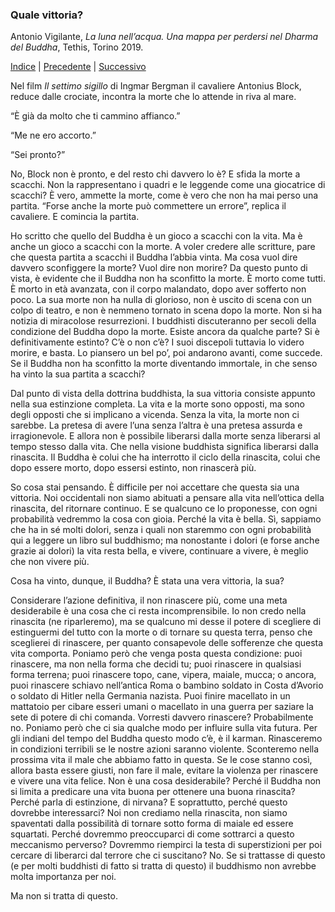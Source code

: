 <link rel="stylesheet" href="../assets/style.css">

### Quale vittoria?

Antonio Vigilante, _La luna nell’acqua. Una mappa per perdersi nel Dharma del Buddha_, Tethis, Torino 2019.

[Indice](index.md) | [Precedente](lo-scassinatore.md) | [Successivo](il-Maestro-e-Margherita.md)


Nel film _Il settimo sigillo_ di Ingmar Bergman il cavaliere Antonius Block, reduce dalle crociate, incontra la morte che lo attende in riva al mare.

“È già da molto che ti cammino affianco.”

“Me ne ero accorto.”

“Sei pronto?”

No, Block non è pronto, e del resto chi davvero lo è? E sfida la morte a scacchi. Non la rappresentano i quadri e le leggende come una giocatrice di scacchi? È vero, ammette la morte, come è vero che non ha mai perso una partita. “Forse anche la morte può commettere un errore”, replica il cavaliere. E comincia la partita.

Ho scritto che quello del Buddha è un gioco a scacchi con la vita. Ma è anche un gioco a scacchi con la morte. A voler credere alle scritture, pare che questa partita a scacchi il Buddha l’abbia vinta. Ma cosa vuol dire davvero sconfiggere la morte? Vuol dire non morire? Da questo punto di vista, è evidente che il Buddha non ha sconfitto la morte. È morto come tutti. È morto in età avanzata, con il corpo malandato, dopo aver sofferto non poco. La sua morte non ha nulla di glorioso, non è uscito di scena con un colpo di teatro, e non è nemmeno tornato in scena dopo la morte. Non si ha notizia di miracolose resurrezioni. I buddhisti discuteranno per secoli della condizione del Buddha dopo la morte. Esiste ancora da qualche parte? Si è definitivamente estinto? C’è o non c’è? I suoi discepoli tuttavia lo videro morire, e basta. Lo piansero un bel po’, poi andarono avanti, come succede. Se il Buddha non ha sconfitto la morte diventando immortale, in che senso ha vinto la sua partita a scacchi?

Dal punto di vista della dottrina buddhista, la sua vittoria consiste appunto nella sua estinzione completa. La vita e la morte sono opposti, ma sono degli opposti che si implicano a vicenda. Senza la vita, la morte non ci sarebbe. La pretesa di avere l’una senza l’altra è una pretesa assurda e irragionevole. E allora non è possibile liberarsi dalla morte senza liberarsi al tempo stesso dalla vita. Che nella visione buddhista significa liberarsi dalla rinascita. Il Buddha è colui che ha interrotto il ciclo della rinascita, colui che dopo essere morto, dopo essersi estinto, non rinascerà più.

So cosa stai pensando. È difficile per noi accettare che questa sia una vittoria. Noi occidentali non siamo abituati a pensare alla vita nell’ottica della rinascita, del ritornare continuo. E se qualcuno ce lo proponesse, con ogni probabilità vedremmo la cosa con gioia. Perché la vita è bella. Sì, sappiamo che ha in sé molti dolori, senza i quali non staremmo con ogni probabilità qui a leggere un libro sul buddhismo; ma nonostante i dolori (e forse anche grazie ai dolori) la vita resta bella, e vivere, continuare a vivere, è meglio che non vivere più.

Cosa ha vinto, dunque, il Buddha? È stata una vera vittoria, la sua?

Considerare l’azione definitiva, il non rinascere più, come una meta desiderabile è una cosa che ci resta incomprensibile. Io non credo nella rinascita (ne riparleremo), ma se qualcuno mi desse il potere di scegliere di estinguermi del tutto con la morte o di tornare su questa terra, penso che sceglierei di rinascere, per quanto consapevole delle sofferenze che questa vita comporta. Poniamo però che venga posta questa condizione: puoi rinascere, ma non nella forma che decidi tu; puoi rinascere in qualsiasi forma terrena; puoi rinascere topo, cane, vipera, maiale, mucca; o ancora, puoi rinascere schiavo nell’antica Roma o bambino soldato in Costa d’Avorio o soldato di Hitler nella Germania nazista. Puoi finire macellato in un mattatoio per cibare esseri umani o macellato in una guerra per saziare la sete di potere di chi comanda. Vorresti davvero rinascere? Probabilmente no. Poniamo però che ci sia qualche modo per influire sulla vita futura. Per gli indiani del tempo del Buddha questo modo c’è, è il karman. Rinasceremo in condizioni terribili se le nostre azioni saranno violente. Sconteremo nella prossima vita il male che abbiamo fatto in questa. Se le cose stanno così, allora basta essere giusti, non fare il male, evitare la violenza per rinascere e vivere una vita felice. Non è una cosa desiderabile? Perché il Buddha non si limita a predicare una vita buona per ottenere una buona rinascita? Perché parla di estinzione, di nirvana? E soprattutto, perché questo dovrebbe interessarci? Noi non crediamo nella rinascita, non siamo spaventati dalla possibilità di tornare sotto forma di maiale ed essere squartati. Perché dovremmo preoccuparci di come sottrarci a questo meccanismo perverso? Dovremmo riempirci la testa di superstizioni per poi cercare di liberarci dal terrore che ci suscitano? No. Se si trattasse di questo (e per molti buddhisti di fatto si tratta di questo) il buddhismo non avrebbe molta importanza per noi.

Ma non si tratta di questo.
